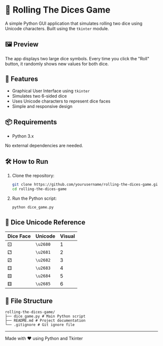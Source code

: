 # 🎲 Rolling The Dices Game

A simple Python GUI application that simulates rolling two dice using Unicode characters. Built using the `tkinter` module.

## 🖼️ Preview

The app displays two large dice symbols. Every time you click the "Roll" button, it randomly shows new values for both dice.

## 🚀 Features

- Graphical User Interface using `tkinter`
- Simulates two 6-sided dice
- Uses Unicode characters to represent dice faces
- Simple and responsive design

## 📦 Requirements

- Python 3.x

No external dependencies are needed.

## 🛠️ How to Run

1. Clone the repository:
    ```bash
    git clone https://github.com/yourusername/rolling-the-dices-game.git
    cd rolling-the-dices-game
    ```

2. Run the Python script:
    ```bash
    python dice_game.py
    ```

## 🔢 Dice Unicode Reference

| Dice Face | Unicode | Visual |
|-----------|---------|--------|
| ⚀        | `\u2680` | 1      |
| ⚁        | `\u2681` | 2      |
| ⚂        | `\u2682` | 3      |
| ⚃        | `\u2683` | 4      |
| ⚄        | `\u2684` | 5      |
| ⚅        | `\u2685` | 6      |

## 📁 File Structure
```
rolling-the-dices-game/
├── dice_game.py # Main Python script
├── README.md # Project documentation
└── .gitignore # Git ignore file
```
---

Made with ❤️ using Python and Tkinter
